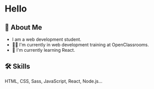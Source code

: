 <h1>Hello</h1>

## 🚀 About Me
- I am a web development student.
- 👩‍💻 I'm currently in web development training at OpenClassrooms.
- 🌱 I'm currently learning React.

## 🛠 Skills
HTML, CSS, Sass, JavaScript, React, Node.js...


